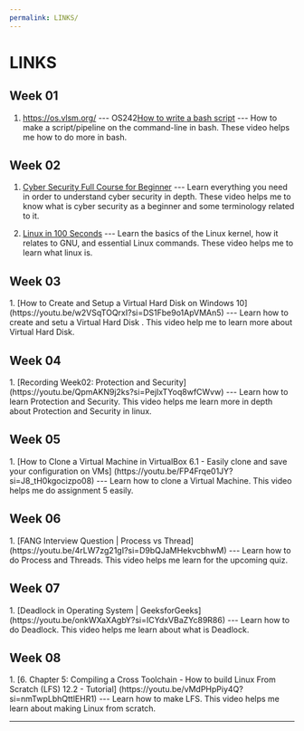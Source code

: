 ```yaml
---
permalink: LINKS/
---
```



# LINKS

<h2>Week 01</h2>


1. <https://os.vlsm.org/> --- OS242[How to write a bash script](https://youtu.be/F-gskSl4pwQ?si=22hcqioOjv4N7UjJ) --- 
How to make a script/pipeline on the command-line in bash. 
These video helps me how to do more in bash.

<h2>Week 02</h2>

1. [Cyber Security Full Course for Beginner](https://youtu.be/U_P23SqJaDc?si=rueGpDAfYGlOx4cg) --- Learn everything you need in order to understand cyber security in depth. These video helps me to know what is cyber security as a beginner and some terminology related to it.

2. [Linux in 100 Seconds](https://youtu.be/rrB13utjYV4?si=Qwvef-Wz8N1Z3SNn) --- Learn the basics of the Linux kernel, how it relates to GNU, and essential Linux commands. These video helps me to learn what linux is.

<h2>Week 03 </h2>
1. [How to Create and Setup a Virtual Hard Disk on Windows 10](https://youtu.be/w2VSqTOQrxI?si=DS1Fbe9o1ApVMAn5) --- Learn how to create and setu a Virtual Hard Disk . This video help me to learn more about Virtual Hard Disk.

<h2>Week 04</h2>
1. [Recording Week02: Protection and Security](https://youtu.be/QpmAKN9j2ks?si=PejIxTYoq8wfCWvw) --- Learn how to learn Protection and Security. This video helps me learn more in depth about Protection and Security in linux.
 
<h2>Week 05</h2>
1. [How to Clone a Virtual Machine in VirtualBox 6.1 - Easily clone and save your configuration on VMs] (https://youtu.be/FP4Frqe01JY?si=J8_tH0kgocizpo08) --- Learn how to clone a Virtual Machine. This video helps me do assignment 5 easily.

<h2>Week 06</h2>
1. [FANG Interview Question | Process vs Thread] (https://youtu.be/4rLW7zg21gI?si=D9bQJaMHekvcbhwM) --- Learn how to do Process and Threads. This video helps me learn for the upcoming quiz.

<h2>Week 07</h2>
1. [Deadlock in Operating System | GeeksforGeeks] (https://youtu.be/onkWXaXAgbY?si=ICYdxVBaZYc89R86) --- Learn how to do Deadlock. This video helps me learn about what is Deadlock.

<h2>Week 08</h2>
1. [6. Chapter 5: Compiling a Cross Toolchain - How to build Linux From Scratch (LFS) 12.2 - Tutorial] (https://youtu.be/vMdPHpPiy4Q?si=nmTwpLbhQttlEHR1) --- Learn how to make LFS. This video helps me learn about making Linux from scratch.

<br>
<hr>
